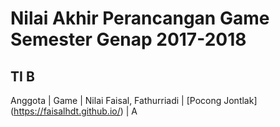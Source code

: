 # Nilai Akhir Perancangan Game Semester Genap 2017-2018

## TI B

Anggota | Game | Nilai
Faisal, Fathurriadi | [Pocong Jontlak] (https://faisalhdt.github.io/) | A
